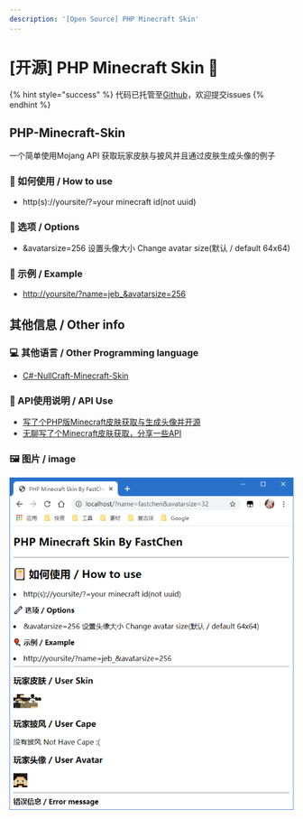 ```yaml
---
description: '[Open Source] PHP Minecraft Skin'
---
```


# \[开源] PHP Minecraft Skin 🎉

{% hint style="success" %}
代码已托管至[Github](https://github.com/FastChen/PHP-Minecraft-Skin)，欢迎提交issues
{% endhint %}

## **PHP-Minecraft-Skin**

一个简单使用Mojang API 获取玩家皮肤与披风并且通过皮肤生成头像的例子

### 📔 如**何使**用 / How to use

* http(s)://yoursite/?=your minecraft id(not uuid)

### **🔧 选项 / Options**

* \&avatarsize=256 设置头像大小 Change avatar size(默认 / default 64x64)

### **🎈 示例 / Example**

* [http://yoursite/?name=jeb\_\&avatarsize=256](http://yoursite/?name=jeb\_\&avatarsize=256)

## **其他信息 / Other info**

### **💻 其他语言 / Other Programming language**

* [C#-NullCraft-Minecraft-Skin](https://github.com/FastChen/NullCraft-Minecraft-Skin)

### **🧾 API使用说明 / API Use**

* [写了个PHP版Minecraft皮肤获取与生成头像并开源](https://fastchen.com/skill/phpminecraftskin.html)
* [无聊写了个Minecraft皮肤获取，分享一些API](https://fastchen.com/works/minecraftskin.html)

### **🖼 图片 / image**

![](../.gitbook/assets/phpminecraftskin.png)
